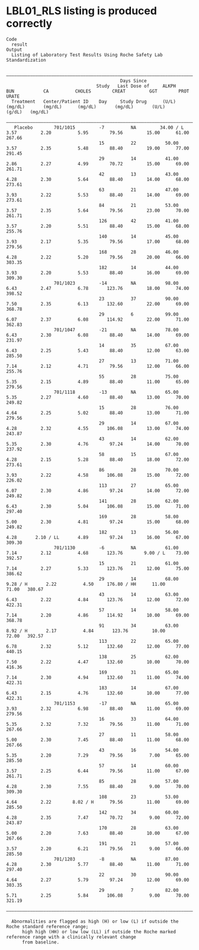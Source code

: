 # LBL01_RLS listing is produced correctly

    Code
      result
    Output
      Listing of Laboratory Test Results Using Roche Safety Lab Standardization
      
      ———————————————————————————————————————————————————————————————————————————————————————————————————————————————————————————————————————————————————————
                                               Days Since                                                                                                    
                                      Study   Last Dose of     ALKPH         BUN           CA          CHOLES        CREAT         GGT        PROT     URATE 
      Treatment   Center/Patient ID    Day     Study Drug      (U/L)       (mg/dL)       (mg/dL)      (mg/dL)       (mg/dL)       (U/L)      (g/dL)   (mg/dL)
      ———————————————————————————————————————————————————————————————————————————————————————————————————————————————————————————————————————————————————————
       Placebo        701/1015         -7          NA         34.00 / L       3.57         2.20          5.95        79.56         15.00      61.00   267.66 
                                       15          22           50.00         3.57         2.35          5.48        88.40         19.00      77.00   291.45 
                                       29          14           41.00         2.86         2.27          4.99        70.72         15.00      69.00   261.71 
                                       42          13           43.00         4.28         2.30          5.64        88.40         14.00      68.00   273.61 
                                       63          21           47.00         3.93         2.22          5.53        88.40         14.00      69.00   273.61 
                                       84          21           53.00         3.57         2.35          5.64        79.56         23.00      70.00   261.71 
                                       126         42           41.00         3.57         2.20          5.51        88.40         15.00      68.00   255.76 
                                       140         14           45.00         3.93         2.17          5.35        79.56         17.00      68.00   279.56 
                                       168         28           46.00         4.28         2.22          5.20        79.56         20.00      66.00   303.35 
                                       182         14           44.00         3.93         2.20          5.53        88.40         16.00      69.00   309.30 
                      701/1023         -14         NA           98.00         6.43         2.47          6.78       123.76         18.00      74.00   398.52 
                                       23          37           90.00         7.50         2.35          6.13       132.60         22.00      69.00   368.78 
                                       29          6            99.00         6.07         2.37          6.08       114.92         22.00      71.00   362.83 
                      701/1047         -21         NA           78.00         6.43         2.30          6.08        88.40         14.00      69.00   231.97 
                                       14          35           67.00         6.43         2.25          5.43        88.40         12.00      63.00   285.50 
                                       27          13           71.00         7.14         2.12          4.71        79.56         12.00      66.00   255.76 
                                       55          28           75.00         5.35         2.15          4.89        88.40         11.00      65.00   279.56 
                      701/1118         -13         NA           65.00         5.35         2.27          4.60        88.40         13.00      70.00   249.82 
                                       15          28           76.00         4.64         2.25          5.02        88.40         13.00      71.00   279.56 
                                       29          14           67.00         4.28         2.32          4.55       106.08         13.00      74.00   243.87 
                                       43          14           62.00         5.35         2.30          4.76        97.24         14.00      70.00   237.92 
                                       58          15           67.00         4.28         2.15          5.28        88.40         18.00      72.00   273.61 
                                       86          28           70.00         3.93         2.22          4.58       106.08         15.00      72.00   226.02 
                                       113         27           65.00         6.07         2.30          4.86        97.24         14.00      72.00   249.82 
                                       141         28           62.00         6.43         2.30          5.04       106.08         15.00      71.00   297.40 
                                       169         28           58.00         5.00         2.30          4.81        97.24         15.00      68.00   249.82 
                                       182         13           56.00         4.28       2.10 / LL       4.89        97.24         16.00      67.00   309.30 
                      701/1130         -6          NA           61.00         7.14         2.12          4.68       123.76        9.00 / L    73.00   392.57 
                                       15          21           61.00         7.14         2.27          5.33       123.76         12.00      75.00   386.62 
                                       29          14           68.00       9.28 / H       2.22          4.50     176.80 / HH      11.00      71.00   380.67 
                                       43          14           63.00         6.43         2.22          4.84       123.76         12.00      72.00   422.31 
                                       57          14           58.00         7.14         2.20          4.86       114.92         10.00      69.00   368.78 
                                       91          34           63.00       8.92 / H       2.17          4.84       123.76         10.00      72.00   392.57 
                                       113         22           65.00         6.78         2.32          5.12       132.60         12.00      77.00   440.15 
                                       138         25           62.00         7.50         2.22          4.47       132.60         10.00      70.00   416.36 
                                       169         31           65.00         7.14         2.30          4.94       132.60         11.00      74.00   422.31 
                                       183         14           67.00         6.43         2.15          4.76       132.60         10.00      77.00   422.31 
                      701/1153         -17         NA           65.00         3.93         2.32          6.98        88.40         11.00      69.00   279.56 
                                       16          33           64.00         5.35         2.32          7.32        79.56         11.00      71.00   267.66 
                                       27          11           58.00         5.00         2.30          7.45        88.40         11.00      68.00   267.66 
                                       43          16           54.00         5.35         2.20          7.29        79.56          7.00      65.00   285.50 
                                       57          14           60.00         3.57         2.25          6.44        79.56         11.00      67.00   261.71 
                                       85          28           57.00         4.28         2.30          7.55        88.40          9.00      70.00   309.30 
                                       108         23           53.00         4.64         2.22        8.02 / H      79.56         11.00      69.00   285.50 
                                       142         34           60.00         4.28         2.35          7.47        70.72          9.00      72.00   243.87 
                                       170         28           63.00         5.00         2.20          7.63        88.40         10.00      67.00   267.66 
                                       191         21           57.00         3.57         2.20          6.21        79.56          9.00      66.00   285.50 
                      701/1203         -8          NA           87.00         4.28         2.30          5.77        88.40         11.00      71.00   297.40 
                                       22          30           90.00         4.64         2.27          5.79        97.24         12.00      69.00   303.35 
                                       29          7            82.00         5.71         2.25          5.84       106.08          9.00      70.00   321.19 
      ———————————————————————————————————————————————————————————————————————————————————————————————————————————————————————————————————————————————————————
      
      Abnormalities are flagged as high (H) or low (L) if outside the Roche standard reference range;
          high high (HH) or low low (LL) if outside the Roche marked reference range with a clinically relevant change
          from baseline.

